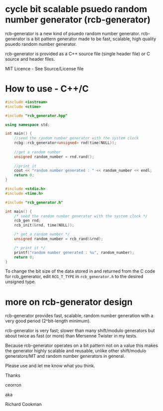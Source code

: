 # cycle bit scalable psuedo random number generator (rcb-generator)

rcb-generator is a new kind of psuedo random number generator. rcb-generator is a bit pattern generator made to be fast, scalable, high quality psuedo random number generator.

rcb-generator is provided as a C++ source file (single header file) or C source and header files.

MIT Licence - See Source/License file

# How to use - C++/C

```C++
#include <iostream>
#include <ctime>

#include "rcb_generator.hpp"

using namespace std;

int main() {
	//seed the random number generator with the system clock
	rcbg::rcb_generator<unsigned> rnd(time(NULL));
	
	//get a random number
	unsigned random_number = rnd.rand();
	
	//print it
	cout << "random number generated : " << random_number << endl;
	return 0;
}
```

```C
#include <stdio.h>
#include <time.h>

#include "rcb_generator.h"

int main() {
	/* seed the random number generator with the system clock */
	rcb_gen rnd;
	rcb_init(&rnd, time(NULL));

	/* get a random number */
	unsigned random_number = rcb_rand(&rnd);

	/* print it */
	printf("random number generated : %u", random_number);
	return 0;
}
```

To change the bit size of the data stored in and returned from the C code for rcb_generator, edit `RCG_T_TYPE` in `rcb_generator.h` to the desired unsigned type.

# more on rcb-generator design

rcb-generator provides fast, scalable, random number generation with a very good period (2^bit-length minimum).

rcb-generator is very fast; slower than many shift/modulo generators but about twice as fast (or more) than Mersenne Twister in my tests.

Because rcb-generator operates on a bit pattern not on a value this makes the generator highly scalable and reusable, unlike other shift/modulo generators/MT and random number generators in general.

Please use and let me know what you think.

Thanks

ceorron

aka

Richard Cookman
